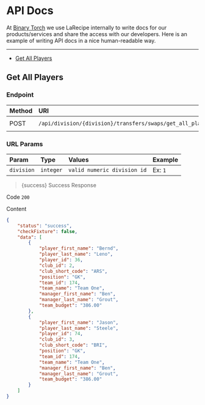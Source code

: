 # API Docs

At [Binary Torch](https://binarytorch.com.my/) we use LaRecipe internally to write docs for our products/services and share the access with our developers. Here is an example of writing API docs in a nice human-readable way.

---

- [Get All Players](#get_all_players)

<a name="get_all_players"></a>
## Get All Players

### Endpoint

|Method|URI|Headers|
|:-|:-|:-|
|POST|`/api/division/{division}/transfers/swaps/get_all_players`|`Bearer Token`|


### URL Params

|Param|Type|Values|Example
|:-|:-|:-|:-
|`division`|`integer`|`valid numeric division id`|Ex: `1`


> {success} Success Response

Code `200`

Content

```json
{
    "status": "success",
    "checkFixture": false,
    "data": [
        {
            "player_first_name": "Bernd",
            "player_last_name": "Leno",
            "player_id": 36,
            "club_id": 2,
            "club_short_code": "ARS",
            "position": "GK",
            "team_id": 174,
            "team_name": "Team One",
            "manager_first_name": "Ben",
            "manager_last_name": "Grout",
            "team_budget": "386.00"
        },
        {
            "player_first_name": "Jason",
            "player_last_name": "Steele",
            "player_id": 74,
            "club_id": 3,
            "club_short_code": "BRI",
            "position": "GK",
            "team_id": 174,
            "team_name": "Team One",
            "manager_first_name": "Ben",
            "manager_last_name": "Grout",
            "team_budget": "386.00"
        }
    ]
}
```
